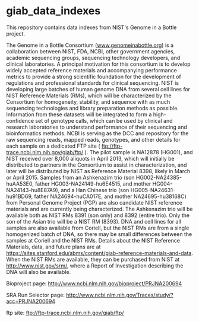 # giab_data_indexes
This repository contains data indexes from NIST's Genome in a Bottle project.

The Genome in a Bottle Consortium (www.genomeinabottle.org) is a collaboration between NIST, FDA, NCBI, other government agencies, academic sequencing groups, sequencing technology developers, and clinical laboratories. A principal motivation for this consortium is to develop widely accepted reference materials and accompanying performance metrics to provide a strong scientific foundation for the development of regulations and professional standards for clinical sequencing. NIST is developing large batches of human genome DNA from several cell lines for NIST Reference Materials (RMs), which will be characterized by the Consortium for homogeneity, stability, and sequence with as much sequencing technologies and library preparation methods as possible. Information from these datasets will be integrated to form a high-confidence set of genotype calls, which can be used by clinical and research laboratories to understand performance of their sequencing and bioinformatics methods. NCBI is serving as the DCC and repository for the raw sequencing reads, mapped reads, genotypes, and other details for each sample on a dedicated FTP site ( ftp://ftp-trace.ncbi.nlm.nih.gov/giab/ftp/ ). The pilot sample is NA12878 (HG001), and NIST received over 8,000 aliquots in April 2013, which will initially be distributed to partners in the Consortium to assist in characterization, and later will be distributed by NIST as Reference Material 8398, likely in March or April 2015. Samples from an Ashkenazim trio (son HG002-NA24385-huAA53E0, father HG003-NA24149-hu6E4515, and mother HG004-NA24143-hu8E87A9), and a Han Chinese trio (son HG005-NA24631-hu91BD69, father NA24694-huCA017E, and mother NA24695-hu38168C) from Personal Genome Project (PGP) are also candidate NIST reference materials and are currently being characterized. The Ashkenazim trio will be available both as NIST RMs 8391 (son only) and 8392 (entire trio). Only the son of the Asian trio will be a NIST RM (8393). DNA and cell lines for all samples are also available from Coriell, but the NIST RMs are from a single homogenized batch of DNA, so there may be small differences between the samples at Coriell and the NIST RMs. Details about the NIST Reference Materials, data, and future plans are at https://sites.stanford.edu/abms/content/giab-reference-materials-and-data. When the NIST RMs are available, they can be purchased from NIST at http://www.nist.gov/srm/, where a Report of Investigation describing the DNA will also be available.

Bioproject page:          http://www.ncbi.nlm.nih.gov/bioproject/PRJNA200694

SRA Run Selector page:    http://www.ncbi.nlm.nih.gov/Traces/study/?acc=PRJNA200694

ftp site:                 ftp://ftp-trace.ncbi.nlm.nih.gov/giab/ftp/
